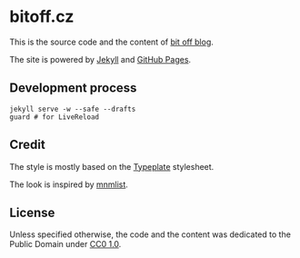 # bitoff.cz

This is the source code and the content of [bit off blog](http://bitoff.cz).

The site is powered by [Jekyll](http://jekyllrb.com/) and [GitHub Pages](http://pages.github.com/).

## Development process

    jekyll serve -w --safe --drafts
    guard # for LiveReload

## Credit

The style is mostly based on the [Typeplate](http://typeplate.com/) stylesheet.

The look is inspired by [mnmlist](http://mnmlist.com/).

## License

Unless specified otherwise, the code and the content was dedicated to the Public Domain under [CC0 1.0](http://creativecommons.org/publicdomain/zero/1.0/).
